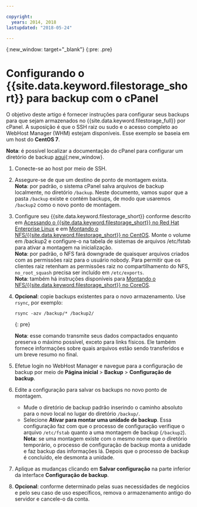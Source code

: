 ```yaml
---

copyright:
  years: 2014, 2018
lastupdated: "2018-05-24"

---
```

{:new_window: target="_blank"}
{:pre: .pre}
 
# Configurando o {{site.data.keyword.filestorage_short}} para backup com o cPanel

O objetivo deste artigo é fornecer instruções para configurar seus backups para que sejam armazenados no {{site.data.keyword.filestorage_full}} por cPanel. A suposição é que o SSH
raiz ou sudo e o acesso completo ao WebHost Manager (WHM) estejam disponíveis. Esse exemplo se baseia em um
host do **CentOS 7**.

**Nota**: é possível localizar a documentação do cPanel para configurar um diretório de backup [aqui](https://docs.cpanel.net/display/68Docs/Backup+Configuration#BackupConfiguration-ConfigureBackupDirectory){:new_window}.

1. Conecte-se ao host por meio de SSH.

2. Assegure-se de que um destino de ponto de montagem exista. <br />
   **Nota**: por padrão, o sistema cPanel salva arquivos de backup localmente, no
diretório `/backup`. Neste documento, vamos supor que a pasta `/backup` existe e contém backups, de modo que usaremos `/backup2` como o novo ponto de montagem.
   
3. Configure seu {{site.data.keyword.filestorage_short}} conforme descrito em
[Acessando o {{site.data.keyword.filestorage_short}} no
Red Hat Enterprise Linux](accessing-file-storage-linux.html) e em [Montando o
NFS/{{site.data.keyword.filestorage_short}} no CentOS](mounting-nsf-file-storage.html). Monte o volume em /backup2 e configure-o na tabela de sistemas de arquivos /etc/fstab para ativar a montagem na inicialização. <br />
   **Nota**: por padrão, o NFS fará downgrade de quaisquer arquivos criados com as
permissões raiz para o usuário nobody. Para permitir que os clientes raiz retenham as permissões raiz no compartilhamento do NFS, `no_root_squash` precisa ser incluído em `/etc/exports`. <br />
   **Nota**: também há instruções disponíveis para
[Montando o NFS/{{site.data.keyword.filestorage_short}} no
CoreOS](mounting-storage-coreos.html). <br />

4. **Opcional**: copie backups existentes para o novo armazenamento. Use
`rsync`, por exemplo:
   ```
   rsync -azv /backup/* /backup2/
   ```
   {: pre}
    
    **Nota**: esse comando transmite seus dados compactados enquanto preserva o máximo possível, exceto para links físicos. Ele também fornece informações sobre quais arquivos estão sendo transferidos e um breve resumo no final.
    
5. Efetue login no WebHost Manager e navegue para a configuração de backup por meio de **Página inicial** > **Backup** > **Configuração de backup**.

6. Edite a configuração para salvar os backups no novo ponto de montagem. 
    - Mude o diretório de backup padrão inserindo o caminho absoluto para o novo local no lugar do diretório `/backup/`. 
    - Selecione **Ativar para montar uma unidade de backup**. Essa configuração faz com que o processo de configuração verifique o arquivo `/etc/fstab` quanto a uma montagem de backup (`/backup2`). <br /> **Nota**: se uma montagem existe com o mesmo nome que o diretório temporário, o processo de configuração de backup monta a unidade e faz backup das informações lá. Depois que o processo de backup é concluído, ele desmonta a unidade. 

7. Aplique as mudanças clicando em **Salvar configuração** na parte inferior da
interface **Configuração de backup**.

8. **Opcional**: conforme determinado pelas suas necessidades de
negócios e pelo seu caso de uso específicos, remova o armazenamento antigo do servidor e cancele-o da conta.
